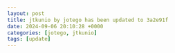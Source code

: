 ```yaml
---
layout: post
title: jtkunio by jotego has been updated to 3a2e91f
date: 2024-09-06 20:10:28 +0000
categories: [jotego, jtkunio]
tags: [update]
---
```


